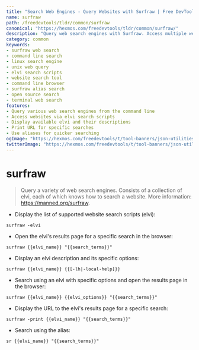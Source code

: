 ```yaml
---
title: "Search Web Engines - Query Websites with Surfraw | Free DevTools"
name: surfraw
path: /freedevtools/tldr/common/surfraw
canonical: "https://hexmos.com/freedevtools/tldr/common/surfraw/"
description: "Query web search engines with Surfraw. Access multiple websites via elvi scripts. Find information quickly and efficiently. Free online tool, no registration required."
category: common
keywords:
- surfraw web search
- command line search
- linux search engine
- unix web query
- elvi search scripts
- website search tool
- command line browser
- surfraw alias search
- open source search
- terminal web search
features:
- Query various web search engines from the command line
- Access websites via elvi search scripts
- Display available elvi and their descriptions
- Print URL for specific searches
- Use aliases for quicker searching
ogImage: "https://hexmos.com/freedevtools/t/tool-banners/json-utilities-banner.png"
twitterImage: "https://hexmos.com/freedevtools/t/tool-banners/json-utilities-banner.png"
---
```


# surfraw

> Query a variety of web search engines.
> Consists of a collection of elvi, each of which knows how to search a website.
> More information: <https://manned.org/surfraw>.

- Display the list of supported website search scripts (elvi):

`surfraw -elvi`

- Open the elvi's results page for a specific search in the browser:

`surfraw {{elvi_name}} "{{search_terms}}"`

- Display an elvi description and its specific options:

`surfraw {{elvi_name}} {{[-lh|-local-help]}}`

- Search using an elvi with specific options and open the results page in the browser:

`surfraw {{elvi_name}} {{elvi_options}} "{{search_terms}}"`

- Display the URL to the elvi's results page for a specific search:

`surfraw -print {{elvi_name}} "{{search_terms}}"`

- Search using the alias:

`sr {{elvi_name}} "{{search_terms}}"`
